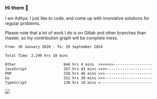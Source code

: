 ### Hi there 👋

I am Aditya. I just like to code, and come up with innovative solutions for regular problems.

Please note that a lot of work I do is on Gitlab and other branches than master, so my contribution graph will be complete mess.

<!--START_SECTION:waka-->

```txt
From: 30 January 2020 - To: 29 September 2024

Total Time: 2,299 hrs 10 mins

Other                      644 hrs 4 mins  >>>>>>>------------------   28.01 %
JavaScript                 357 hrs 43 mins >>>>---------------------   15.56 %
PHP                        318 hrs 46 mins >>>----------------------   13.86 %
Go                         311 hrs 30 mins >>>----------------------   13.55 %
TypeScript                 130 hrs 10 mins >------------------------   05.66 %
```

<!--END_SECTION:waka-->

![](https://komarev.com/ghpvc/?username=BrainBuzzer)
